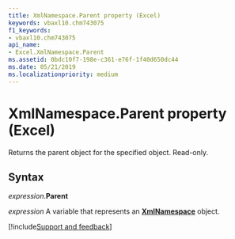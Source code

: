 ```yaml
---
title: XmlNamespace.Parent property (Excel)
keywords: vbaxl10.chm743075
f1_keywords:
- vbaxl10.chm743075
api_name:
- Excel.XmlNamespace.Parent
ms.assetid: 0bdc10f7-198e-c361-e76f-1f40d650dc44
ms.date: 05/21/2019
ms.localizationpriority: medium
---
```



# XmlNamespace.Parent property (Excel)

Returns the parent object for the specified object. Read-only.


## Syntax

_expression_.**Parent**

_expression_ A variable that represents an **[XmlNamespace](Excel.XmlNamespace.md)** object.




[!include[Support and feedback](~/includes/feedback-boilerplate.md)]